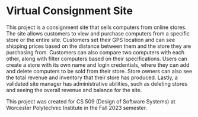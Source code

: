 # Virtual Consignment Site

This project is a consignment site that sells computers from online stores. The site allows customers to view and purchase computers from a specific store or the entire site. Customers set their GPS location and can see shipping prices based on the distance between them and the store they are purchasing from. Customers can also compare two computers with each other, along with filter computers based on their specifications. Users can create a store with its own name and login credentials, where they can add and delete computers to be sold from their store. Store owners can also see the total revenue and inventory that their store has produced. Lastly, a validated site manager has administrative abilities, such as deleting stores and seeing the overall revenue and balance for the site.

This project was created for CS 509 (Design of Software Systems) at Worcester Polytechnic Institute in the Fall 2023 semester.
